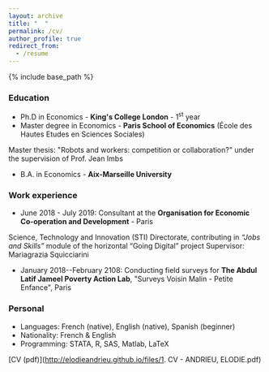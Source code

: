 ```yaml
---
layout: archive
title: "  "
permalink: /cv/
author_profile: true
redirect_from:
  - /resume
---
```


{% include base_path %}

### Education
* Ph.D in Economics - **King's College London** - 1<sup>st</sup> year
* Master degree in Economics - **Paris School of Economics** (École des Hautes Etudes en Sciences Sociales)

Master thesis: "Robots and workers: competition or collaboration?" under the supervision of Prof. Jean Imbs
* B.A. in Economics - **Aix-Marseille University**


### Work experience
* June 2018 - July 2019: Consultant at the **Organisation for Economic Co-operation and Development** - Paris

Science, Technology and Innovation (STI) Directorate, contributing in *“Jobs and Skills”* module of the horizontal “Going Digital” project
Supervisor: Mariagrazia Squicciarini

* January 2018--February 2108: Conducting field surveys for **The Abdul Latif Jameel Poverty Action Lab**, "Surveys Voisin Malin - Petite Enfance", Paris

### Personal
* Languages: French (native), English (native), Spanish (beginner)
* Nationality: French & English
* Programming: STATA, R, SAS, Matlab, LaTeX

[CV (pdf)](http://elodieandrieu.github.io/files/1. CV - ANDRIEU, ELODIE.pdf)
